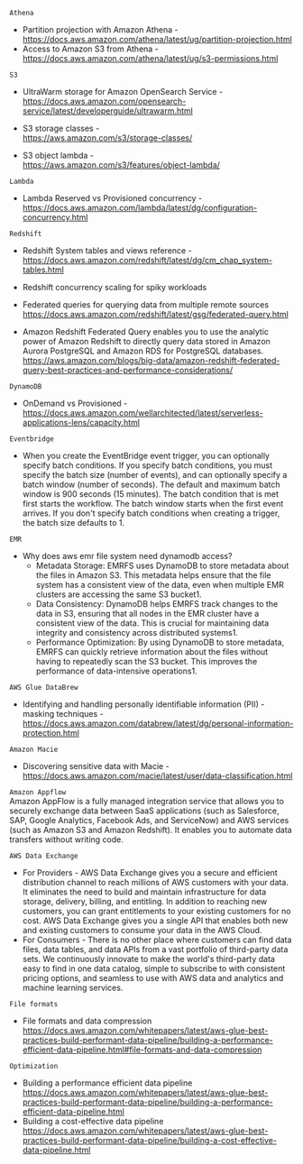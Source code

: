 `Athena`
- Partition projection with Amazon Athena -  
   https://docs.aws.amazon.com/athena/latest/ug/partition-projection.html
- Access to Amazon S3 from Athena -  
  https://docs.aws.amazon.com/athena/latest/ug/s3-permissions.html

`S3`
- UltraWarm storage for Amazon OpenSearch Service -  
   https://docs.aws.amazon.com/opensearch-service/latest/developerguide/ultrawarm.html

- S3 storage classes -  
   https://aws.amazon.com/s3/storage-classes/

- S3 object lambda -  
   https://aws.amazon.com/s3/features/object-lambda/

`Lambda`
- Lambda Reserved vs Provisioned concurrency -  
   https://docs.aws.amazon.com/lambda/latest/dg/configuration-concurrency.html

`Redshift`
- Redshift System tables and views reference -  
   https://docs.aws.amazon.com/redshift/latest/dg/cm_chap_system-tables.html

- Redshift concurrency scaling for spiky workloads

- Federated queries for querying data from multiple remote sources  
   https://docs.aws.amazon.com/redshift/latest/gsg/federated-query.html

- Amazon Redshift Federated Query enables you to use the analytic power of Amazon Redshift to directly query data stored in Amazon Aurora PostgreSQL and Amazon RDS for PostgreSQL databases.  
  https://aws.amazon.com/blogs/big-data/amazon-redshift-federated-query-best-practices-and-performance-considerations/

`DynamoDB`  
- OnDemand vs Provisioned -  
https://docs.aws.amazon.com/wellarchitected/latest/serverless-applications-lens/capacity.html

`Eventbridge`  
- When you create the EventBridge event trigger, you can optionally specify batch conditions. If you specify batch conditions, you must specify the batch size (number of events), and can optionally specify a batch       window (number of seconds). The default and maximum batch window is 900 seconds (15 minutes). The batch condition that is met first starts the workflow. The batch window starts when the first event arrives. If you     don't specify batch conditions when creating a trigger, the batch size defaults to 1.

`EMR`  
- Why does aws emr file system need dynamodb access?  
   - Metadata Storage: EMRFS uses DynamoDB to store metadata about the files in Amazon S3. This metadata helps ensure that the file system has a consistent view of the data, even when multiple EMR clusters are accessing the same S3 bucket1.
   - Data Consistency: DynamoDB helps EMRFS track changes to the data in S3, ensuring that all nodes in the EMR cluster have a consistent view of the data. This is crucial for maintaining data integrity and consistency across distributed systems1.
  - Performance Optimization: By using DynamoDB to store metadata, EMRFS can quickly retrieve information about the files without having to repeatedly scan the S3 bucket. This improves the performance of data-intensive operations1.

`AWS Glue DataBrew`  
- Identifying and handling personally identifiable information (PII) - masking techniques -  
https://docs.aws.amazon.com/databrew/latest/dg/personal-information-protection.html

`Amazon Macie`  
- Discovering sensitive data with Macie -  
  https://docs.aws.amazon.com/macie/latest/user/data-classification.html

`Amazon Appflow`  
Amazon AppFlow is a fully managed integration service that allows you to securely exchange data between SaaS applications (such as Salesforce, SAP, Google Analytics, Facebook Ads, and ServiceNow) and AWS services (such as Amazon S3 and Amazon Redshift). It enables you to automate data transfers without writing code.

`AWS Data Exchange`
- For Providers -
  AWS Data Exchange gives you a secure and efficient distribution channel to reach millions of AWS customers with your data. It eliminates the need to build and maintain infrastructure for data storage, delivery, billing, and entitling. In addition to reaching new customers, you can grant entitlements to your existing customers for no cost. AWS Data Exchange gives you a single API that enables both new and existing customers to consume your data in the AWS Cloud.
- For Consumers -
  There is no other place where customers can find data files, data tables, and data APIs from a vast portfolio of third-party data sets. We continuously innovate to make the world's third-party data easy to find in one data catalog, simple to subscribe to with consistent pricing options, and seamless to use with AWS data and analytics and machine learning services. 
 
`File formats`  
- File formats and data compression  
https://docs.aws.amazon.com/whitepapers/latest/aws-glue-best-practices-build-performant-data-pipeline/building-a-performance-efficient-data-pipeline.html#file-formats-and-data-compression

`Optimization`  
- Building a performance efficient data pipeline  
https://docs.aws.amazon.com/whitepapers/latest/aws-glue-best-practices-build-performant-data-pipeline/building-a-performance-efficient-data-pipeline.html
- Building a cost-effective data pipeline  
https://docs.aws.amazon.com/whitepapers/latest/aws-glue-best-practices-build-performant-data-pipeline/building-a-cost-effective-data-pipeline.html
